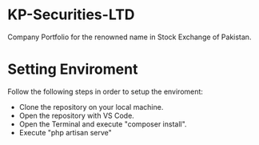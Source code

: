 # KP-Securities-LTD
 Company Portfolio for the renowned name in Stock Exchange of Pakistan. 
 
# Setting Enviroment
 Follow the following steps in order to setup the enviroment:
- Clone the repository on your local machine.
- Open the repository with VS Code.
- Open the Terminal and execute "composer install".
- Execute "php artisan serve"

